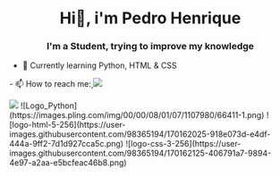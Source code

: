 <h1 align="center">Hi👋, i'm Pedro Henrique</h1>
<h3 align="center">I'm a Student, trying to improve my knowledge</h3>

- 🤔 Currently learning Python, HTML & CSS
<p>- 📫 How to reach me:<a href="https://instagram.com/pedro_camposm">
    <img src="https://img.shields.io/badge/instagram-%23E4405F.svg?&style=for-the-badge&logo=instagram&logoColor=white" />        
  </a></p>
  <a href="https://twitter.com/esquilota"><img src="https://img.shields.io/badge/Twitter-1DA1F2?style=for-the-badge&logo=twitter&logoColor=white" /></a>
![Logo_Python](https://images.pling.com/img/00/00/08/01/07/1107980/66411-1.png) 
![logo-html-5-256](https://user-images.githubusercontent.com/98365194/170162025-918e073d-e4df-444a-9ff2-7d1d927cca5c.png)
![logo-css-3-256](https://user-images.githubusercontent.com/98365194/170162125-406791a7-9894-4e97-a2aa-e5bcfeac46b8.png)

<!--
**P3DR0DEV/P3DR0DEV** is a ✨ _special_ ✨ repository because its `README.md` (this file) appears on your GitHub profile.

Here are some ideas to get you started:

- 🔭 I’m currently working on ...
- 🌱 I’m currently learning ...
- 👯 I’m looking to collaborate on ...
- 🤔 I’m looking for help with ...
- 💬 Ask me about ...
- 📫 How to reach me: ...
- 😄 Pronouns: ...
- ⚡ Fun fact: ...
-->

